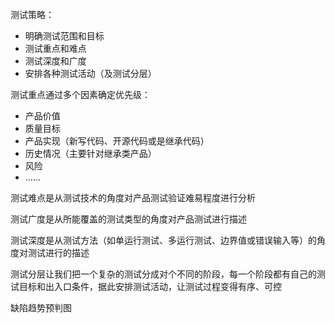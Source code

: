 测试策略：

- 明确测试范围和目标
- 测试重点和难点
- 测试深度和广度
- 安排各种测试活动（及测试分层）



测试重点通过多个因素确定优先级：

- 产品价值
- 质量目标
- 产品实现（新写代码、开源代码或是继承代码）
- 历史情况（主要针对继承类产品）
- 风险
- ……

测试难点是从测试技术的角度对产品测试验证难易程度进行分析

测试广度是从所能覆盖的测试类型的角度对产品测试进行描述

测试深度是从测试方法（如单运行测试、多运行测试、边界值或错误输入等）的角度对测试进行的描述

测试分层让我们把一个复杂的测试分成对个不同的阶段，每一个阶段都有自己的测试目标和出入口条件，据此安排测试活动，让测试过程变得有序、可控

缺陷趋势预判图

